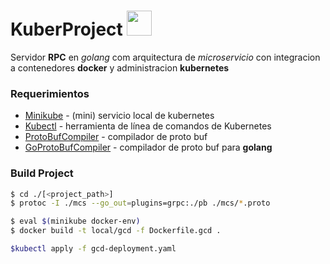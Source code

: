 # KuberProject  <img style="display:inline-block" width="40" heigth="40" src="https://png.icons8.com/ios/50/000000/developer.png">

Servidor **RPC** en *golang* com arquitectura de *microservicio* con integracion a contenedores **docker** y administracion **kubernetes**

### Requerimientos 
* [Minikube](https://github.com/kubernetes/minikube) - (mini) servicio local de kubernetes 
* [Kubectl](https://kubernetes.io/docs/tasks/tools/install-kubectl/) - herramienta de línea de comandos de Kubernetes 
* [ProtoBufCompiler](https://github.com/google/protobuf) - compilador de proto buf
* [GoProtoBufCompiler](https://github.com/golang/protobuf) - compilador de proto buf para **golang**


### Build Project
```sh
$ cd ./[<project_path>]
$ protoc -I ./mcs --go_out=plugins=grpc:./pb ./mcs/*.proto

$ eval $(minikube docker-env)
$ docker build -t local/gcd -f Dockerfile.gcd .

$kubectl apply -f gcd-deployment.yaml
```
